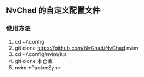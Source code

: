 ## NvChad 的自定义配置文件
### 使用方法
1. cd ~/.config
2. git clone https://github.com/NvChad/NvChad nvim
3. cd ~/.config/nvim/lua
4. git clone 本仓库
5. nvim +PackerSync
